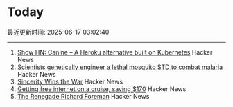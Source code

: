 # Today

最近更新时间: 2025-06-17 03:02:40

--- 
1. [Show HN: Canine – A Heroku alternative built on Kubernetes](https://github.com/czhu12/canine) Hacker News
2. [Scientists genetically engineer a lethal mosquito STD to combat malaria](https://newatlas.com/biology/genetically-engineered-lethal-mosquito-std-combat-malaria/) Hacker News
3. [Sincerity Wins the War](https://www.wheresyoured.at/sic/) Hacker News
4. [Getting free internet on a cruise, saving $170](https://angad.me/blog/2025/getting-free-cruise-internet/) Hacker News
5. [The Renegade Richard Foreman](https://yalereview.org/article/jennifer-krasinski-richard-foreman) Hacker News

